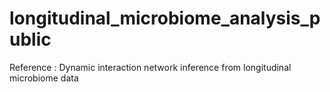# longitudinal_microbiome_analysis_public
Reference : Dynamic interaction network inference from longitudinal microbiome data
